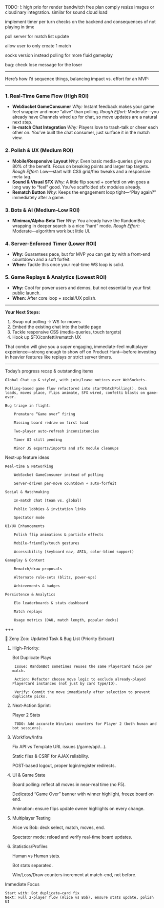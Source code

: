 TODO:
!: high prio for render bandwitch free plan comply
resize images or cloudinary integration.
similar for sound cloud load

implement timer per turn checks on the backend and consequences of not playing in time

poll server for match list update

allow user to only create 1 match

socks version instead polling for more fluid gameplay

bug: check lose message for the loser



---

Here’s how I’d sequence things, balancing impact vs. effort for an MVP:

---

### 1. **Real-Time Game Flow (High ROI)**

* **WebSocket GameConsumer**
  *Why:* Instant feedback makes your game feel snappier and more “alive” than polling.
  *Rough Effort:* Moderate—you already have Channels wired up for chat, so move updates are a natural next step.
* **In-match Chat Integration**
  *Why:* Players love to trash-talk or cheer each other on. You’ve built the chat consumer, just surface it in the match view.

### 2. **Polish & UX (Medium ROI)**

* **Mobile/Responsive Layout**
  *Why:* Even basic media-queries give you 80% of the benefit. Focus on breaking points and larger tap targets.
  *Rough Effort:* Low—start with CSS grid/flex tweaks and a responsive meta tag.
* **Sound & Visual SFX**
  *Why:* A little flip sound + confetti on win goes a long way to “feel” good. You’ve scaffolded sfx modules already.
* **Rematch Button**
  *Why:* Keeps the engagement loop tight—“Play again?” immediately after a game.

### 3. **Bots & AI (Medium–Low ROI)**

* **Minimax/Alpha-Beta Tier**
  *Why:* You already have the RandomBot; wrapping in deeper search is a nice “hard” mode.
  *Rough Effort:* Moderate—algorithm work but little UI.

### 4. **Server-Enforced Timer (Lower ROI)**

* **Why:** Guarantees pace, but for MVP you can get by with a front-end countdown and a soft forfeit.
* **When:** Tackle this once your real-time WS loop is solid.

### 5. **Game Replays & Analytics (Lowest ROI)**

* **Why:** Cool for power users and demos, but not essential to your first public launch.
* **When:** After core loop + social/UX polish.

---

**Your Next Steps:**

1. Swap out polling → WS for moves
2. Embed the existing chat into the battle page
3. Tackle responsive CSS (media-queries, touch targets)
4. Hook up SFX/confetti/rematch UX

That combo will give you a *super* engaging, immediate-feel multiplayer experience—strong enough to show off on Product Hunt—before investing in heavier features like replays or strict server timers.


***


Today’s progress recap & outstanding items

    Global Chat up & styled, with join/leave notices over WebSockets.

    Polling-based game flow refactored into startMatchPolling(). Deck loads, moves place, flips animate, SFX wired, confetti blasts on game‐over.

    Bug triage in flight:

        Premature “Game over” firing

        Missing board redraw on first load

        Two-player auto-refresh inconsistencies

        Timer UI still pending

        Minor JS exports/imports and sfx module cleanups

Next-up feature ideas

    Real-time & Networking

        WebSocket GameConsumer instead of polling

        Server-driven per-move countdown + auto-forfeit

    Social & Matchmaking

        In-match chat (team vs. global)

        Public lobbies & invitation links

        Spectator mode

    UI/UX Enhancements

        Polish flip animations & particle effects

        Mobile-friendly/touch gestures

        Accessibility (keyboard nav, ARIA, color-blind support)

    Gameplay & Content

        Rematch/draw proposals

        Alternate rule-sets (blitz, power-ups)

        Achievements & badges

    Persistence & Analytics

        Elo leaderboards & stats dashboard

        Match replays

        Usage metrics (DAU, match length, popular decks)

+++

🦄 Zeny Zoo: Updated Task & Bug List (Priority Extract)
1. High-Priority:

    Bot Duplicate Plays

        Issue: RandomBot sometimes reuses the same PlayerCard twice per match.

        Action: Refactor choose_move logic to exclude already-played PlayerCard instances (not just by card type/ID).

        Verify: Commit the move immediately after selection to prevent duplicate picks.

2. Next-Action Sprint:

    Player 2 Stats

        TODO: Add accurate Win/Loss counters for Player 2 (both human and bot sessions).

3. Workflow/Infra

    Fix API vs Template URL issues (/game/api/...).

    Static files & CSRF for AJAX reliability.

    POST-based logout, proper login/register redirects.

4. UI & Game State

    Board polling: reflect all moves in near-real time (no F5).

    Dedicated “Game Over” banner with winner highlight, freeze board on end.

    Animation: ensure flips update owner highlights on every change.

5. Multiplayer Testing

    Alice vs Bob: deck select, match, moves, end.

    Spectator mode: reload and verify real-time board updates.

6. Statistics/Profiles

    Human vs Human stats.

    Bot stats separated.

    Win/Loss/Draw counters increment at match-end, not before.

Immediate Focus

    Start with: Bot duplicate–card fix
    Next: Full 2-player flow (Alice vs Bob), ensure stats update, polish UI
